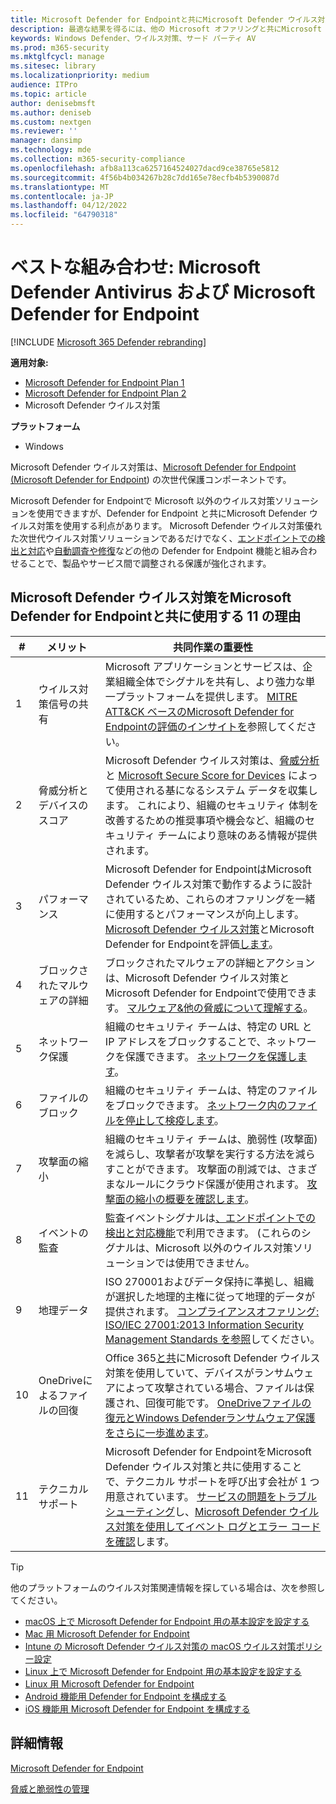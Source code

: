 ```yaml
---
title: Microsoft Defender for Endpointと共にMicrosoft Defender ウイルス対策を使用する必要がある理由
description: 最適な結果を得るには、他の Microsoft オファリングと共にMicrosoft Defender ウイルス対策を使用します。
keywords: Windows Defender、ウイルス対策、サード パーティ AV
ms.prod: m365-security
ms.mktglfcycl: manage
ms.sitesec: library
ms.localizationpriority: medium
audience: ITPro
ms.topic: article
author: denisebmsft
ms.author: deniseb
ms.custom: nextgen
ms.reviewer: ''
manager: dansimp
ms.technology: mde
ms.collection: m365-security-compliance
ms.openlocfilehash: afb8a113ca6257164524027dacd9ce38765e5812
ms.sourcegitcommit: 4f56b4b034267b28c7dd165e78ecfb4b5390087d
ms.translationtype: MT
ms.contentlocale: ja-JP
ms.lasthandoff: 04/12/2022
ms.locfileid: "64790318"
---
```

# <a name="better-together-microsoft-defender-antivirus-and-microsoft-defender-for-endpoint"></a>ベストな組み合わせ: Microsoft Defender Antivirus および Microsoft Defender for Endpoint

[!INCLUDE [Microsoft 365 Defender rebranding](../../includes/microsoft-defender.md)]


**適用対象:**

- [Microsoft Defender for Endpoint Plan 1](https://go.microsoft.com/fwlink/p/?linkid=2154037)
- [Microsoft Defender for Endpoint Plan 2](https://go.microsoft.com/fwlink/p/?linkid=2154037)
- Microsoft Defender ウイルス対策

**プラットフォーム**
- Windows

Microsoft Defender ウイルス対策は、[Microsoft Defender for Endpoint (Microsoft Defender for Endpoint](/microsoft-365/security/defender-endpoint/microsoft-defender-endpoint)) の次世代保護コンポーネントです。

Microsoft Defender for Endpointで Microsoft 以外のウイルス対策ソリューションを使用できますが、Defender for Endpoint と共にMicrosoft Defender ウイルス対策を使用する利点があります。 Microsoft Defender ウイルス対策優れた次世代ウイルス対策ソリューションであるだけでなく、[エンドポイントでの検出と対応](/microsoft-365/security/defender-endpoint/overview-endpoint-detection-response)や[自動調査や修復](/microsoft-365/security/defender-endpoint/automated-investigations)などの他の Defender for Endpoint 機能と組み合わせることで、製品やサービス間で調整される保護が強化されます。

## <a name="11-reasons-to-use-microsoft-defender-antivirus-together-with-microsoft-defender-for-endpoint"></a>Microsoft Defender ウイルス対策をMicrosoft Defender for Endpointと共に使用する 11 の理由

|#|メリット|共同作業の重要性|
|--|--|--|
|1|ウイルス対策信号の共有|Microsoft アプリケーションとサービスは、企業組織全体でシグナルを共有し、より強力な単一プラットフォームを提供します。 [MITRE ATT&CK ベースのMicrosoft Defender for Endpointの評価のインサイトを](https://www.microsoft.com/security/blog/2018/12/03/insights-from-the-mitre-attack-based-evaluation-of-windows-defender-atp/)参照してください。|
|2|脅威分析とデバイスのスコア|Microsoft Defender ウイルス対策は、[脅威分析](/microsoft-365/security/defender-endpoint/threat-analytics)と [Microsoft Secure Score for Devices](/microsoft-365/security/defender-endpoint/tvm-microsoft-secure-score-devices) によって使用される基になるシステム データを収集します。 これにより、組織のセキュリティ 体制を改善するための推奨事項や機会など、組織のセキュリティ チームにより意味のある情報が提供されます。|
|3|パフォーマンス|Microsoft Defender for EndpointはMicrosoft Defender ウイルス対策で動作するように設計されているため、これらのオファリングを一緒に使用するとパフォーマンスが向上します。 [Microsoft Defender ウイルス対策](evaluate-microsoft-defender-antivirus.md)とMicrosoft Defender for Endpointを評価[します](/microsoft-365/security/defender-endpoint/evaluate-mde)。|
|4|ブロックされたマルウェアの詳細|ブロックされたマルウェアの詳細とアクションは、Microsoft Defender ウイルス対策とMicrosoft Defender for Endpointで使用できます。 [マルウェア&他の脅威について理解する](/windows/security/threat-protection/intelligence/understanding-malware)。|
|5|ネットワーク保護|組織のセキュリティ チームは、特定の URL と IP アドレスをブロックすることで、ネットワークを保護できます。 [ネットワークを保護します](/microsoft-365/security/defender-endpoint/network-protection)。|
|6 |ファイルのブロック|組織のセキュリティ チームは、特定のファイルをブロックできます。 [ネットワーク内のファイルを停止して検疫します](/microsoft-365/security/defender-endpoint/respond-file-alerts#stop-and-quarantine-files-in-your-network)。|
|7 |攻撃面の縮小|組織のセキュリティ チームは、脆弱性 (攻撃面) を減らし、攻撃者が攻撃を実行する方法を減らすことができます。 攻撃面の削減では、さまざまなルールにクラウド保護が使用されます。 [攻撃面の縮小の概要を確認します](/microsoft-365/security/defender-endpoint/overview-attack-surface-reduction)。|
|8 |イベントの監査|監査イベントシグナルは[、エンドポイントでの検出と対応機能](/microsoft-365/security/defender-endpoint/overview-endpoint-detection-response)で利用できます。 (これらのシグナルは、Microsoft 以外のウイルス対策ソリューションでは使用できません。|
|9 |地理データ|ISO 270001およびデータ保持に準拠し、組織が選択した地理的主権に従って地理的データが提供されます。 [コンプライアンスオファリング: ISO/IEC 27001:2013 Information Security Management Standards を参照](/microsoft-365/compliance/offering-iso-27001)してください。|
|10|OneDriveによるファイルの回復|Office 365[と共](/Office365/Enterprise)にMicrosoft Defender ウイルス対策を使用していて、デバイスがランサムウェアによって攻撃されている場合、ファイルは保護され、回復可能です。 [OneDriveファイルの復元とWindows Defenderランサムウェア保護をさらに一歩進めます](https://techcommunity.microsoft.com/t5/Microsoft-OneDrive-Blog/OneDrive-Files-Restore-and-Windows-Defender-takes-ransomware/ba-p/188001)。|
|11|テクニカル サポート|Microsoft Defender for EndpointをMicrosoft Defender ウイルス対策と共に使用することで、テクニカル サポートを呼び出す会社が 1 つ用意されています。 [サービスの問題をトラブルシューティング](/microsoft-365/security/defender-endpoint/troubleshoot-mdatp)し、[Microsoft Defender ウイルス対策を使用してイベント ログとエラー コードを確認](troubleshoot-microsoft-defender-antivirus.md)します。|

> [!TIP]
> 他のプラットフォームのウイルス対策関連情報を探している場合は、次を参照してください。
> - [macOS 上で Microsoft Defender for Endpoint 用の基本設定を設定する](mac-preferences.md)
> - [Mac 用 Microsoft Defender for Endpoint](microsoft-defender-endpoint-mac.md)
> - [Intune の Microsoft Defender ウイルス対策の macOS ウイルス対策ポリシー設定](/mem/intune/protect/antivirus-microsoft-defender-settings-macos)
> - [Linux 上で Microsoft Defender for Endpoint 用の基本設定を設定する](linux-preferences.md)
> - [Linux 用 Microsoft Defender for Endpoint](microsoft-defender-endpoint-linux.md)
> - [Android 機能用 Defender for Endpoint を構成する](android-configure.md)
> - [iOS 機能用 Microsoft Defender for Endpoint を構成する](ios-configure-features.md)

## <a name="learn-more"></a>詳細情報

[Microsoft Defender for Endpoint](/microsoft-365/security/defender-endpoint/microsoft-defender-endpoint)

[脅威と脆弱性の管理](/microsoft-365/security/defender-endpoint/next-gen-threat-and-vuln-mgt)
